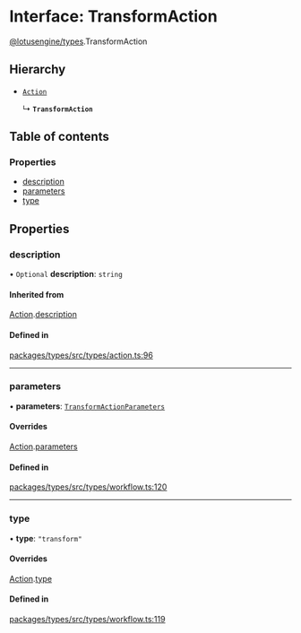 # Interface: TransformAction

[@lotusengine/types](../wiki/@lotusengine.types).TransformAction

## Hierarchy

- [`Action`](../wiki/@lotusengine.types.Action)

  ↳ **`TransformAction`**

## Table of contents

### Properties

- [description](../wiki/@lotusengine.types.TransformAction#description)
- [parameters](../wiki/@lotusengine.types.TransformAction#parameters)
- [type](../wiki/@lotusengine.types.TransformAction#type)

## Properties

### description

• `Optional` **description**: `string`

#### Inherited from

[Action](../wiki/@lotusengine.types.Action).[description](../wiki/@lotusengine.types.Action#description)

#### Defined in

[packages/types/src/types/action.ts:96](https://github.com/lotusengine/sdk/blob/f1f5297/packages/types/src/types/action.ts#L96)

___

### parameters

• **parameters**: [`TransformActionParameters`](../wiki/@lotusengine.types.TransformActionParameters)

#### Overrides

[Action](../wiki/@lotusengine.types.Action).[parameters](../wiki/@lotusengine.types.Action#parameters)

#### Defined in

[packages/types/src/types/workflow.ts:120](https://github.com/lotusengine/sdk/blob/f1f5297/packages/types/src/types/workflow.ts#L120)

___

### type

• **type**: ``"transform"``

#### Overrides

[Action](../wiki/@lotusengine.types.Action).[type](../wiki/@lotusengine.types.Action#type)

#### Defined in

[packages/types/src/types/workflow.ts:119](https://github.com/lotusengine/sdk/blob/f1f5297/packages/types/src/types/workflow.ts#L119)
